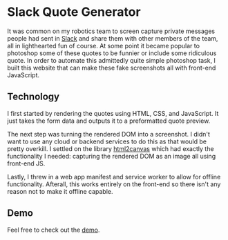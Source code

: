 # Slack Quote Generator

It was common on my robotics team to screen capture private messages people had sent in [Slack](https://slack.com/) and share them with other members of the team, all in lighthearted fun of course. At some point it became popular to photoshop some of these quotes to be funnier or include some ridiculous quote. In order to automate this admittedly quite simple photoshop task, I built this website that can make these fake screenshots all with front-end JavaScript.

## Technology

I first started by rendering the quotes using HTML, CSS, and JavaScript. It just takes the form data and outputs it to a preformatted quote preview.

The next step was turning the rendered DOM into a screenshot. I didn't want to use any cloud or backend services to do this as that would be pretty overkill. I settled on the library [html2canvas](https://html2canvas.hertzen.com/) which had exactly the functionality I needed: capturing the rendered DOM as an image all using front-end JS.

Lastly, I threw in a web app manifest and service worker to allow for offline functionality. Afterall, this works entirely on the front-end so there isn't any reason not to make it offline capable.

## Demo

Feel free to check out the [demo](https://holdena1.github.io/FakeSlackQuoteGenerator/).
